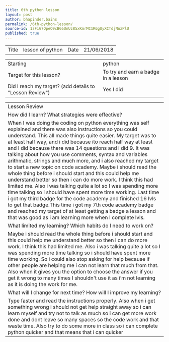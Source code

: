 ```yaml
---
title: 6th python lesson
layout: post
author: bhapinder.bains
permalink: /6th-python-lesson/
source-id: 1zFiG7QpeO9cBG6UnUz85xKmrMC1RGgUyXCTdjNnzPlU
published: true
---
```

<table>
  <tr>
    <td>Title</td>
    <td>lesson of python</td>
    <td>Date
</td>
    <td>21/06/2018</td>
  </tr>
</table>


<table>
  <tr>
    <td>Starting </td>
    <td>python</td>
  </tr>
  <tr>
    <td>Target for this lesson?</td>
    <td>To try and earn a badge in a lesson</td>
  </tr>
  <tr>
    <td>Did I reach my target? 
(add details to "Lesson Review")</td>
    <td> Yes I did </td>
  </tr>
</table>


<table>
  <tr>
    <td>Lesson Review</td>
  </tr>
  <tr>
    <td>How did I learn? What strategies were effective? </td>
  </tr>
  <tr>
    <td>When I was doing the coding on python everything was self explained and there was also instructions so you could understand. This all made things quite easier. My target was to at least half way, and i did because ito reach half  way at least and I did because there was 14 questions and i did 9. It was talking about how you use comments, syntax and variables arithmatic, strings and much more, and i also reached my target to start a new topic on code academy. Maybe i should read the whole thing before i should start and this could help me understand better so then i can do more work. I think this had limited me. Also i was talking quite a lot so
I was spending more time talking so i should have spent more time working. Last time i got my third badge for the code academy and finished 16 lvls to get that badge.This time i got my 7th code academy badge and reached  my target of at least getting a badge a lesson and that was good as i am learning more when I complete lvls.
 </td>
  </tr>
  <tr>
    <td>What limited my learning? Which habits do I need to work on? </td>
  </tr>
  <tr>
    <td>Maybe i should read the whole thing before i should start and this could help me understand better so then i can do more work. I think this had limited me. Also i was talking quite a lot so
I was spending more time talking so i should have spent more time working. So i could also stop asking for help because if other people are helping me i can not learn that much from that. Also when it gives you the option to choose the answer if you get it wrong to many times I shouldn't use it as i’m not learning as it is doing the work for me. 
</td>
  </tr>
  <tr>
    <td>What will I change for next time? How will I improve my learning?</td>
  </tr>
  <tr>
    <td>Type faster and read the instructions properly. Also when i get something wrong i should not get help straight away so i can learn myself and try not to talk as much so i can get more work done and dont leave so many spaces so the code work and that waste time. Also try to do some more in class so i can complete python quicker and that means that i can quicker </td>
  </tr>
</table>


